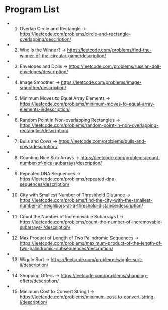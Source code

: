 # Program List 

   - 1. Overlap Circle and Rectangle -> https://leetcode.com/problems/circle-and-rectangle-overlapping/description/
   - 2. Who is the Winner? -> https://leetcode.com/problems/find-the-winner-of-the-circular-game/description/
   - 3. Envelopes and Dolls -> https://leetcode.com/problems/russian-doll-envelopes/description/
   - 4. Image Smoother -> https://leetcode.com/problems/image-smoother/description/
   - 5. Minimum Moves to Equal Array Elements -> https://leetcode.com/problems/minimum-moves-to-equal-array-elements-ii/description/
   - 6. Random Point in Non-overlapping Rectangles -> https://leetcode.com/problems/random-point-in-non-overlapping-rectangles/description/
   - 7. Bulls and Cows -> https://leetcode.com/problems/bulls-and-cows/description/
   - 8. Counting Nice Sub Arrays -> https://leetcode.com/problems/count-number-of-nice-subarrays/description/
   - 9. Repeated DNA Sequences -> https://leetcode.com/problems/repeated-dna-sequences/description/
   - 10. City with Smallest Number of Threshhold Distance -> https://leetcode.com/problems/find-the-city-with-the-smallest-number-of-neighbors-at-a-threshold-distance/description/
   - 11. Count the Number of Incremovable Subarrays I -> https://leetcode.com/problems/count-the-number-of-incremovable-subarrays-i/description/
   - 12. Max Product of Length of Two Palindromic Sequences -> https://leetcode.com/problems/maximum-product-of-the-length-of-two-palindromic-subsequences/description/
   - 13. Wiggle Sort -> https://leetcode.com/problems/wiggle-sort-ii/description/
   - 14. Shopping Offers -> https://leetcode.com/problems/shopping-offers/description/
   - 15. Minimum Cost to Convert String I -> https://leetcode.com/problems/minimum-cost-to-convert-string-i/description/
